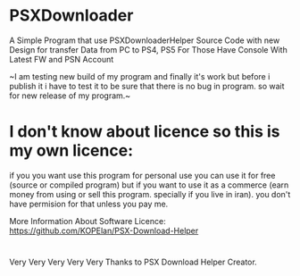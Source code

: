 # PSXDownloader
A Simple Program that use PSXDownloaderHelper Source Code with new Design for transfer Data from PC to PS4, PS5 For Those Have Console With Latest FW and PSN Account

~I am testing new build of my program and finally it's work but before i publish it i have to test it to be sure that there is no bug in program. so wait for new release of my program.~

# I don't know about licence so this is my own licence:
if you you want use this program for personal use you can use it for free (source or compiled program) but if you want to use it as a commerce (earn money from using or sell this program. specially if you live in iran). you don't have permision for that unless you pay me.

More Information About Software Licence:
https://github.com/KOPElan/PSX-Download-Helper

# 
Very Very Very Very Very Thanks to PSX Download Helper Creator.
